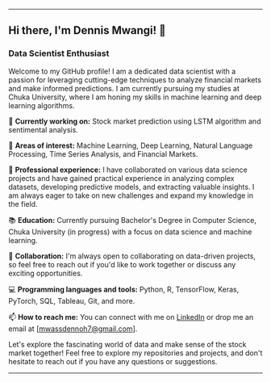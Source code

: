 
---

## Hi there, I'm Dennis Mwangi! 👋
### Data Scientist Enthusiast

Welcome to my GitHub profile! I am a dedicated data scientist with a passion for leveraging cutting-edge techniques to analyze financial markets and make informed predictions. I am currently pursuing my studies at Chuka University, where I am honing my skills in machine learning and deep learning algorithms.

🔭 **Currently working on:** Stock market prediction using LSTM algorithm and sentimental analysis.

🌱 **Areas of interest:** Machine Learning, Deep Learning, Natural Language Processing, Time Series Analysis, and Financial Markets.

💼 **Professional experience:** I have collaborated on various data science projects and have gained practical experience in analyzing complex datasets, developing predictive models, and extracting valuable insights. I am always eager to take on new challenges and expand my knowledge in the field.

📚 **Education:** Currently pursuing Bachelor's Degree in Computer Science, Chuka University (in progress)
 with a focus on data science and machine learning.

👯 **Collaboration:** I'm always open to collaborating on data-driven projects, so feel free to reach out if you'd like to work together or discuss any exciting opportunities.

💻 **Programming languages and tools:** Python, R, TensorFlow, Keras, PyTorch, SQL, Tableau, Git, and more.

📫 **How to reach me:** You can connect with me on [LinkedIn](https://www.linkedin.com/in/denis-mwangi-371163260) or drop me an email at [mwassdennoh7@gmail.com].



Let's explore the fascinating world of data and make sense of the stock market together! Feel free to explore my repositories and projects, and don't hesitate to reach out if you have any questions or suggestions.

---
